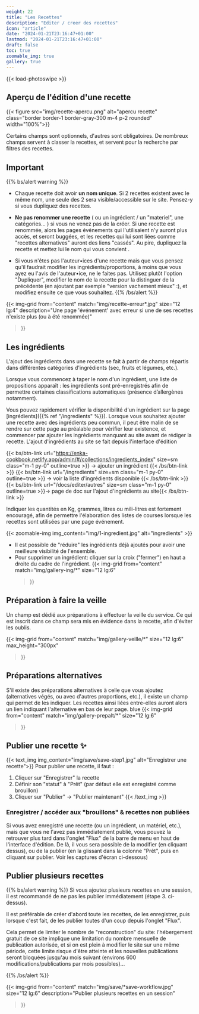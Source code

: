 ```yaml
---
weight: 22
title: "Les Recettes"
description: "Editer / creer des recettes"
icon: "article"
date: "2024-01-21T23:16:47+01:00"
lastmod: "2024-01-21T23:16:47+01:00"
draft: false
toc: true
zoomable_img: true
gallery: true
---
```

{{< load-photoswipe >}}


## Aperçu de l'édition d'une recette
{{< figure src="img/recette-apercu.png" alt="apercu recette" class="border border-1 border-gray-300 m-4 p-2 rounded" width="100%">}} </figure>

Certains champs sont optionnels, d'autres sont obligatoires. De nombreux champs servent à classer la recettes, et servent pour la recherche par filtres des recettes.

## Important

{{% bs/alert warning %}}

- Chaque recette doit avoir **un nom unique**. Si 2 recettes existent avec le même nom, une seule des 2 sera visible/accessible sur le site. Pensez-y si vous dupliquez des recettes.
- **Ne pas renommer une recette**  ( ou un ingrédient / un "materiel", une catégories... ) si vous ne venez pas de la créer. Si une recette est renommée, alors les pages événements qui l'utilisaient n'y auront plus accès, et seront buggées, et les recettes qui lui sont liées comme "recettes alternatives" auront des liens "cassés". Au pire, dupliquez la recette et mettez lui le nom qui vous convient .

- Si vous n'êtes pas l'auteur•ices d'une recette mais que vous pensez qu'il faudrait modifier les ingrédients/proportions, à moins que vous ayez eu l'avis de l'auteur•ice, ne le faites pas. Utilisez plutôt l'option "Dupliquer", modifier le nom de la recette pour la distinguer de la précédente (en ajoutant par exemple "version vachement mieux" :), et modifiez ensuite ce que vous souhaitez.
{{% /bs/alert %}}


{{< img-grid 
  from="content" 
  match="img/recette-erreur*.jpg" 
  size="12 lg:4" 
  description="Une page 'événement' avec erreur si une de ses recettes n'existe plus (ou à été renommée)"
  >}}


## Les ingrédients
L'ajout des ingrédients dans une recette se fait à partir de champs répartis dans différentes catégories d'ingrédients (sec, fruits et légumes, etc.). 

Lorsque vous commencez à taper le nom d'un ingrédient, une liste de propositions apparaît : les ingrédients sont pré-enregistrés afin de permettre certaines classifications automatiques (présence d’allergènes notamment).   

Vous pouvez rapidement vérifier la disponibilité d'un ingrédient sur la page [ingrédients]({{% ref "/ingredients" %}}). Lorsque vous souhaitez ajouter une recette avec des ingrédients peu commun, il peut être malin de se rendre sur cette page au préalable pour vérifier leur existence, et commencer par ajouter les ingrédients manquant au site  avant de rédiger la recette. L'ajout d'ingrédients au site se fait depuis l'interface d'édition

{{< bs/btn-link url="https://enka-cookbook.netlify.app/admin/#/collections/ingredients_index" size=sm class="m-1 py-0" outline=true  >}}
→ ajouter un ingrédient 
{{< /bs/btn-link >}}
{{< bs/btn-link url="/ingredients" size=sm class="m-1 py-0" outline=true  >}}
→ voir la liste d'ingrédients disponible
{{< /bs/btn-link >}}
{{< bs/btn-link url="/docs/editer/autres" size=sm class="m-1 py-0" outline=true  >}}→ page de doc sur l'ajout d'ingrédients au site{{< /bs/btn-link >}}

Indiquer les quantités en Kg, grammes, litres ou mili-litres est fortement encouragé, afin de permettre l'élaboration des listes de courses lorsque les recettes sont utilisées par une page événement.  

{{< zoomable-img img_content="img/1-ingredient.jpg" alt="ingredients" >}}


- Il est possible de "réduire" les ingrédients déjà ajoutés pour avoir une meilleure visibilité de l'ensemble.
- Pour supprimer un ingrédient: cliquer sur la croix ("fermer") en haut a droite du cadre de l'ingrédient.
{{< img-grid 
  from="content" 
  match="img/gallery-ing/*" 
  size="12 lg:6" 
  >}}


## Préparation à faire la veille
Un champ est dédié aux préparations à effectuer la veille du service. Ce qui est inscrit dans ce champ sera mis en évidence dans la recette, afin d'éviter les oublis.

{{< img-grid 
  from="content" 
  match="img/gallery-veille/*" 
  size="12 lg:6" 
  max_height="300px"
>}}

## Préparations alternatives
S'il existe des préparations alternatives à celle que vous ajoutez (alternatives végés, ou avec d'autres proportions, etc.), il existe un champ qui permet de les indiquer. Les recettes ainsi liées entre-elles auront alors un lien indiquant l'alternative en bas de leur page. 
blue
{{< img-grid 
  from="content" 
  match="img/gallery-prepalt/*" 
  size="12 lg:6" 
>}}

## Publier une recette ✨

{{< text_img img_content="img/save/save-step1.jpg" alt="Enregistrer une recette">}}
Pour publier une recette, il faut :
1. Cliquer sur "Enregistrer" la recette
2. Définir son "statut" à "Prêt" (par défaut elle est enregistré comme brouillon)
3. Cliquer sur "Publier" → "Publier maintenant"
{{< /text_img >}}

### Enregistrer / accéder aux "brouillons" & recettes non publiées

Si vous avez enregistré une recette (ou un ingrédient, un matériel, etc.), mais que vous ne l'avez pas immédiatement publié, vous pouvez la retrouver plus tard dans l'onglet "Flux" de la barre de menu en haut de l'interface d'édition. De là, il vous sera possible de la modifier (en cliquant dessus), ou de la publier (en la glissant dans la colonne "Prêt", puis en cliquant sur publier. Voir les captures d'écran ci-dessous)



## Publier plusieurs recettes 
{{% bs/alert warning %}}
Si vous ajoutez plusieurs recettes en une session, il est recommandé de ne pas les publier immédiatement (étape 3. ci-dessus). 

Il est préférable de créer d'abord toute les recettes, de les enregistrer, puis lorsque c'est fait, de les publier toutes d'un coup depuis l'onglet "Flux". 

Cela permet de limiter le nombre de "reconstruction" du site: l’hébergement gratuit de ce site implique une limitation du nombre mensuelle de publication autorisée, et si on est plein à modifier le site sur une même période, cette limite risque d'être atteinte et les nouvelles publications seront bloquées jusqu'au mois suivant (environs 600 modifications/publications par mois possibles)...

{{% /bs/alert %}}

{{< img-grid 
  from="content" 
  match="img/save/*save-workflow.jpg" 
  size="12 lg:6"
  description="Publier plusieurs recettes en un session" 
>}}